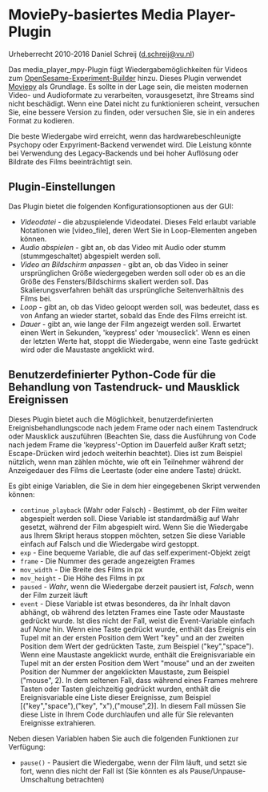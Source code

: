 # MoviePy-basiertes Media Player-Plugin

Urheberrecht 2010-2016 Daniel Schreij (<d.schreij@vu.nl>)

Das media_player_mpy-Plugin fügt Wiedergabemöglichkeiten für Videos zum [OpenSesame-Experiment-Builder][opensesame] hinzu. Dieses Plugin verwendet [Moviepy][mpy_home] als Grundlage. Es sollte in der Lage sein, die meisten modernen Video- und Audioformate zu verarbeiten, vorausgesetzt, ihre Streams sind nicht beschädigt. Wenn eine Datei nicht zu funktionieren scheint, versuchen Sie, eine bessere Version zu finden, oder versuchen Sie, sie in ein anderes Format zu kodieren.

Die beste Wiedergabe wird erreicht, wenn das hardwarebeschleunigte Psychopy oder Expyriment-Backend verwendet wird. Die Leistung könnte bei Verwendung des Legacy-Backends und bei hoher Auflösung oder Bildrate des Films beeinträchtigt sein.

## Plugin-Einstellungen
Das Plugin bietet die folgenden Konfigurationsoptionen aus der GUI:

- *Videodatei* - die abzuspielende Videodatei. Dieses Feld erlaubt variable Notationen wie [video_file], deren Wert Sie in Loop-Elementen angeben können.
- *Audio abspielen* - gibt an, ob das Video mit Audio oder stumm (stummgeschaltet) abgespielt werden soll.
- *Video an Bildschirm anpassen* - gibt an, ob das Video in seiner ursprünglichen Größe wiedergegeben werden soll oder ob es an die Größe des Fensters/Bildschirms skaliert werden soll. Das Skalierungsverfahren behält das ursprüngliche Seitenverhältnis des Films bei.
- *Loop* - gibt an, ob das Video geloopt werden soll, was bedeutet, dass es von Anfang an wieder startet, sobald das Ende des Films erreicht ist.
- *Dauer* - gibt an, wie lange der Film angezeigt werden soll. Erwartet einen Wert in Sekunden, 'keypress' oder 'mouseclick'. Wenn es einen der letzten Werte hat, stoppt die Wiedergabe, wenn eine Taste gedrückt wird oder die Maustaste angeklickt wird.

## Benutzerdefinierter Python-Code für die Behandlung von Tastendruck- und Mausklick Ereignissen
Dieses Plugin bietet auch die Möglichkeit, benutzerdefinierten Ereignisbehandlungscode nach jedem Frame oder nach einem Tastendruck oder Mausklick auszuführen (Beachten Sie, dass die Ausführung von Code nach jedem Frame die 'keypress'-Option im Dauerfeld außer Kraft setzt; Escape-Drücken wird jedoch weiterhin beachtet). Dies ist zum Beispiel nützlich, wenn man zählen möchte, wie oft ein Teilnehmer während der Anzeigedauer des Films die Leertaste (oder eine andere Taste) drückt.

Es gibt einige Variablen, die Sie in dem hier eingegebenen Skript verwenden können:

- `continue_playback` (Wahr oder Falsch) - Bestimmt, ob der Film weiter abgespielt werden soll. Diese Variable ist standardmäßig auf Wahr gesetzt, während der Film abgespielt wird. Wenn Sie die Wiedergabe aus Ihrem Skript heraus stoppen möchten, setzen Sie diese Variable einfach auf Falsch und die Wiedergabe wird gestoppt.
- `exp` - Eine bequeme Variable, die auf das self.experiment-Objekt zeigt
- `frame` - Die Nummer des gerade angezeigten Frames
- `mov_width` - Die Breite des Films in px
- `mov_height` - Die Höhe des Films in px
- `paused` - *Wahr*, wenn die Wiedergabe derzeit pausiert ist, *Falsch*, wenn der Film zurzeit läuft
- `event` - Diese Variable ist etwas besonderes, da ihr Inhalt davon abhängt, ob während des letzten Frames eine Taste oder Maustaste gedrückt wurde. Ist dies nicht der Fall, weist die Event-Variable einfach auf *None* hin. Wenn eine Taste gedrückt wurde, enthält das Ereignis ein Tupel mit an der ersten Position dem Wert "key" und an der zweiten Position dem Wert der gedrückten Taste, zum Beispiel ("key","space"). Wenn eine Maustaste angeklickt wurde, enthält die Ereignisvariable ein Tupel mit an der ersten Position dem Wert "mouse" und an der zweiten Position der Nummer der angeklickten Maustaste, zum Beispiel ("mouse", 2). In dem seltenen Fall, dass während eines Frames mehrere Tasten oder Tasten gleichzeitig gedrückt wurden, enthält die Ereignisvariable eine Liste dieser Ereignisse, zum Beispiel [("key","space"),("key", "x"),("mouse",2)]. In diesem Fall müssen Sie diese Liste in Ihrem Code durchlaufen und alle für Sie relevanten Ereignisse extrahieren.

Neben diesen Variablen haben Sie auch die folgenden Funktionen zur Verfügung:

- `pause()` - Pausiert die Wiedergabe, wenn der Film läuft, und setzt sie fort, wenn dies nicht der Fall ist (Sie könnten es als Pause/Unpause-Umschaltung betrachten)

[opensesame]: http://www.cogsci.nl/opensesame
[mpy_home]: http://zulko.github.io/moviepy/
